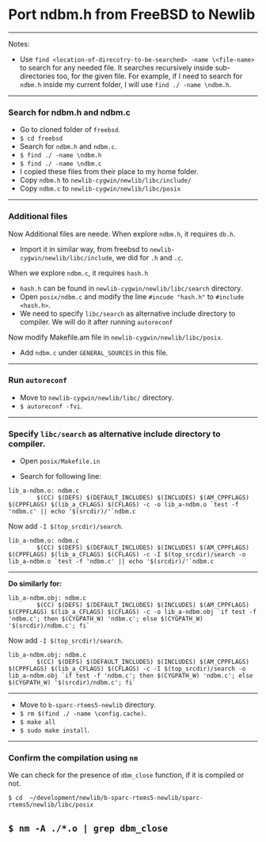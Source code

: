 # Port ndbm.h from FreeBSD to Newlib
---
Notes: 
* Use `find <location-of-direcotry-to-be-searched> -name \<file-name>` to search for any needed file. It searches recursively inside sub-directories too, for the given file. For example, if I need to search for `ndbm.h` inside my current folder, I will use `find ./ -name \ndbm.h`.
---
### Search for ndbm.h and ndbm.c
* Go to cloned folder of `freebsd`.
* `$ cd freebsd`
* Search for `ndbm.h` and `ndbm.c`.
* `$ find ./ -name \ndbm.h`
* `$ find ./ -name \ndbm.c`
* I copied these files from their place to my home folder.
* Copy `ndbm.h` to `newlib-cygwin/newlib/libc/include/`
* Copy `ndbm.c` to `newlib-cygwin/newlib/libc/posix`
--- 
### Additional files
Now Additional files are neede. When explore `ndbm.h`, it requires `db.h`.
* Import it in similar way, from freebsd to `newlib-cygwin/newlib/libc/include`, we did for `.h` and `.c`.

When we explore `ndbm.c`, it requires `hash.h`
* `hash.h` can be found in `newlib-cygwin/newlib/libc/search` directory.
* Open `posix/ndbm.c` and modify the line `#incude "hash.h"` to `#include <hash.h>`.
* We need to specify `libc/search` as alternative include directory to compiler. We will do it after running `autoreconf`
 
Now modify Makefile.am file in `newlib-cygwin/newlib/libc/posix`.
* Add `ndbm.c` under `GENERAL_SOURCES` in this file.

---
### Run `autoreconf`
* Move to `newlib-cygwin/newlib/libc/` directory.
* `$ autoreconf -fvi`.

---
### Specify `libc/search` as alternative include directory to compiler.
* Open `posix/Makefile.in`

* Search for following line:
~~~~
lib_a-ndbm.o: ndbm.c
      	$(CC) $(DEFS) $(DEFAULT_INCLUDES) $(INCLUDES) $(AM_CPPFLAGS) $(CPPFLAGS) $(lib_a_CFLAGS) $(CFLAGS) -c -o lib_a-ndbm.o `test -f 'ndbm.c' || echo '$(srcdir)/'`ndbm.c
~~~~	

Now add `-I $(top_srcdir)/search`.

~~~~
lib_a-ndbm.o: ndbm.c
        $(CC) $(DEFS) $(DEFAULT_INCLUDES) $(INCLUDES) $(AM_CPPFLAGS) $(CPPFLAGS) $(lib_a_CFLAGS) $(CFLAGS) -c -I $(top_srcdir)/search -o lib_a-ndbm.o `test -f 'ndbm.c' || echo '$(srcdir)/'`ndbm.c
~~~~

---

**Do similarly for:**
~~~~
lib_a-ndbm.obj: ndbm.c
        $(CC) $(DEFS) $(DEFAULT_INCLUDES) $(INCLUDES) $(AM_CPPFLAGS) $(CPPFLAGS) $(lib_a_CFLAGS) $(CFLAGS) -c -o lib_a-ndbm.obj `if test -f 'ndbm.c'; then $(CYGPATH_W) 'ndbm.c'; else $(CYGPATH_W) '$(srcdir)/ndbm.c'; fi`
~~~~

Now add `-I $(top_srcdir)/search`.

~~~~
lib_a-ndbm.obj: ndbm.c
        $(CC) $(DEFS) $(DEFAULT_INCLUDES) $(INCLUDES) $(AM_CPPFLAGS) $(CPPFLAGS) $(lib_a_CFLAGS) $(CFLAGS) -c -I $(top_srcdir)/search -o lib_a-ndbm.obj `if test -f 'ndbm.c'; then $(CYGPATH_W) 'ndbm.c'; else $(CYGPATH_W) '$(srcdir)/ndbm.c'; fi`
~~~~

---

* Move to `b-sparc-rtems5-newlib` directory.
* `$ rm $(find ./ -name \config.cache)`.
* `$ make all`
* `$ sudo make install`.
---
### Confirm the compilation using `nm`

We can check for the presence of `dbm_close` function, if it is compiled or not.

`$ cd  ~/development/newlib/b-sparc-rtems5-newlib/sparc-rtems5/newlib/libc/posix`

`$ nm -A ./*.o | grep dbm_close`
---
